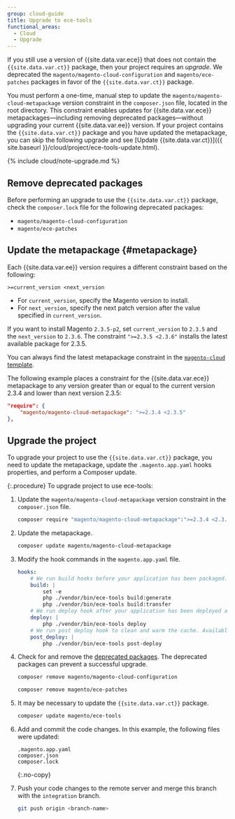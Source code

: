 ```yaml
---
group: cloud-guide
title: Upgrade to ece-tools
functional_areas:
  - Cloud
  - Upgrade
---
```


If you still use a version of {{site.data.var.ece}} that does not contain the `{{site.data.var.ct}}` package, then your project requires an _upgrade_. We deprecated the `magento/magento-cloud-configuration` and `magento/ece-patches` packages in favor of the `{{site.data.var.ct}}` package.

You must perform a one-time, manual step to update the `magento/magento-cloud-metapackage` version constraint in the `composer.json` file, located in the root directory. This constraint enables updates for {{site.data.var.ece}} metapackages—including removing deprecated packages—without upgrading your current {{site.data.var.ee}} version. If your project contains the `{{site.data.var.ct}}` package and you have updated the metapackage, you can skip the following upgrade and see [Update {{site.data.var.ct}}]({{ site.baseurl }}/cloud/project/ece-tools-update.html).

{% include cloud/note-upgrade.md %}

## Remove deprecated packages

Before performing an upgrade to use the `{{site.data.var.ct}}` package, check the `composer.lock` file for the following deprecated packages:

-  `magento/magento-cloud-configuration`
-  `magento/ece-patches`

## Update the metapackage {#metapackage}

Each {{site.data.var.ee}} version requires a different constraint based on the following:

```terminal
>=current_version <next_version
```

-  For `current_version`, specify the Magento version to install.
-  For `next_version`, specify the next patch version after the value specified in `current_version`.

If you want to install Magento `2.3.5-p2`, set `current_version` to `2.3.5` and the `next_version` to `2.3.6`. The constraint `">=2.3.5 <2.3.6"` installs the latest available package for 2.3.5.

You can always find the latest metapackage constraint in the [`magento-cloud` template](https://github.com/magento/magento-cloud/blob/master/composer.json).

The following example places a constraint for the {{site.data.var.ece}} metapackage to any version greater than or equal to the current version 2.3.4 and lower than next version 2.3.5:

```json
"require": {
    "magento/magento-cloud-metapackage": ">=2.3.4 <2.3.5"
},
```

## Upgrade the project

To upgrade your project to use the `{{site.data.var.ct}}` package, you need to update the metapackage, update the `.magento.app.yaml` hooks properties, and perform a Composer update.

{:.procedure}
To upgrade project to use ece-tools:

1. Update the `magento/magento-cloud-metapackage` version constraint in the `composer.json` file.

    ```bash
    composer require "magento/magento-cloud-metapackage":">=2.3.4 <2.3.5" --no-update
    ```

1. Update the metapackage.

   ```bash
   composer update magento/magento-cloud-metapackage
   ```

1. Modify the hook commands in the `magento.app.yaml` file.

   ```yaml
   hooks:
       # We run build hooks before your application has been packaged.
       build: |
           set -e
           php ./vendor/bin/ece-tools build:generate
           php ./vendor/bin/ece-tools build:transfer
       # We run deploy hook after your application has been deployed and started.
       deploy: |
           php ./vendor/bin/ece-tools deploy
       # We run post deploy hook to clean and warm the cache. Available with ECE-Tools 2002.0.10.
       post_deploy: |
           php ./vendor/bin/ece-tools post-deploy
   ```

1. Check for and remove the [deprecated packages](#remove-deprecated-packages). The deprecated packages can prevent a successful upgrade.

   ```bash
   composer remove magento/magento-cloud-configuration
   ```

   ```bash
   composer remove magento/ece-patches
   ```

1. It may be necessary to update the `{{site.data.var.ct}}` package.

   ```bash
   composer update magento/ece-tools
   ```

1. Add and commit the code changes. In this example, the following files were updated:

   ```terminal
   .magento.app.yaml
   composer.json
   composer.lock
   ```
   {:.no-copy}

1. Push your code changes to the remote server and merge this branch with the `integration` branch.

   ```bash
   git push origin <branch-name>
   ```
